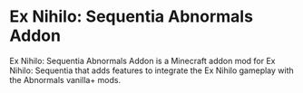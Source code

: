 # Ex Nihilo: Sequentia Abnormals Addon
Ex Nihilo: Sequentia Abnormals Addon is a Minecraft addon mod for Ex Nihilo: Sequentia that adds features to integrate the Ex Nihilo gameplay with the Abnormals vanilla+ mods.